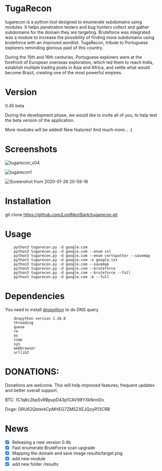 # TugaRecon
  tugarecon is a python tool designed to enumerate subdomains using modules. It helps penetration testers and bug hunters collect and gather subdomains for the domain they are targeting.  Bruteforce was integrated was a module to increase the possibility of finding more subdomains using bruteforce with an improved wordlist.
TugaRecon, tribute to Portuguese explorers reminding glorious past of this country.

During the 15th and 16th centuries, Portuguese explorers were at the forefront of European overseas exploration, which led them to reach India, establish multiple trading posts in Asia and Africa, and settle what would become Brazil, creating one of the most powerful empires.

# Version
0.45 beta


During the development phase, we would like to invite all of you, to help test the beta version of the application.

More modules will be added!
New features!
And much more... :)

# Screenshots

![tugarecon_v04](https://user-images.githubusercontent.com/39160972/75100347-4488fa00-55c4-11ea-9d17-edb0929b259c.png)

![tugarecon1](https://user-images.githubusercontent.com/39160972/72821211-1da77300-3c68-11ea-80a9-db8ea6716e4b.png)

![Screenshot from 2020-01-26 20-59-16](https://user-images.githubusercontent.com/39160972/73141832-4d97b180-4080-11ea-9adc-a83667ea9687.png)

# Installation

git clone https://github.com/LordNeoStark/tugarecon.git

# Usage

        python3 tugarecon.py -d google.com
        python3 tugarecon.py -d google.com --enum ssl
        python3 tugarecon.py -d google.com --enum certspotter --savemap
        python3 tugarecon.py -d google.com -o google.txt
        python3 tugarecon.py -d google.com --savemap
        python3 tugarecon.py -d google.com --bruteforce
        python3 tugarecon.py -d google.com --bruteforce --full
        python3 tugarecon.py -d google.com -b --full

# Dependencies
You need to install [dnspython](http://www.dnspython.org) to do DNS query

        dnspython version 1.16.0
        threading
        queue
        re
        os
        time
        sys
        webbrowser
        urllib3

# DONATIONS:

Donations are welcome. This will help improved features, frequent updates and better overall support.

BTC:   1C1q8c2bpSvRBpupD43p1CAV98YXkNnnDx

Doge:  DRU62QbterkCpMHEG7ZMSZXEJQzyR13CRB

# News
- [x] Releasing a new version 0.4b
- [x] Fast enumerate BruteForce scan upgrade
- [x] Mapping the domain and save image results/target.png
- [x] add new module
- [x] add new folder /results
